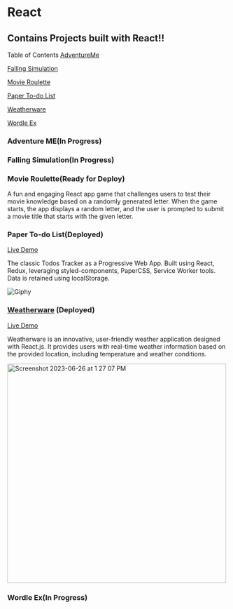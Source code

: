 # React
## Contains Projects built with React!!
Table of Contents
 [AdventureMe](#AdventureMe)

 [Falling Simulation](#falling-simulation)
 
 [Movie Roulette](#Movie-Roulette)
 
 [Paper To-do List](#paper-to-do-list)
 
 [Weatherware](#weatherware)

 [Wordle Ex](#WordleEx)
### Adventure ME(In Progress)

### Falling Simulation(In Progress)

### Movie Roulette(Ready for Deploy)
A fun and engaging React app game that challenges users to test their movie knowledge based on a randomly generated letter. When the game starts, the app displays a random letter, and the user is prompted to submit a movie title that starts with the given letter.

### Paper To-do List(Deployed)
[Live Demo](https://paper-todo.firebaseapp.com)

The classic Todos Tracker as a Progressive Web App. Built using React, Redux, leveraging styled-components, PaperCSS, Service Worker tools. Data is retained using localStorage.

![Giphy](https://media.giphy.com/media/26DNeo2xDmfj3plbW/giphy.gif)

 
### [Weatherware](https://whatweatherware.netlify.app) (Deployed)
[Live Demo](https://whatweatherware.netlify.app)

Weatherware is an innovative, user-friendly weather application designed with React.js. It provides users with real-time weather information based on the provided location, including temperature and weather conditions.

<img width="500" alt="Screenshot 2023-06-26 at 1 27 07 PM" src="https://github.com/ROUSE-prog/React/assets/52251052/4e1fb56a-679a-45ad-b66f-cf7ab861016f">

### Wordle Ex(In Progress)

